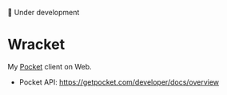 🚧 Under development

# Wracket

My [Pocket](https://getpocket.com) client on Web.

- Pocket API: https://getpocket.com/developer/docs/overview
